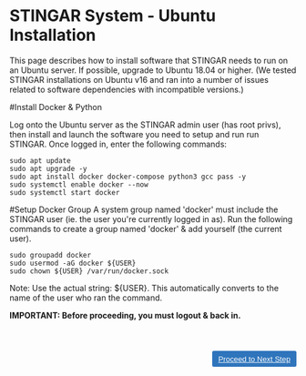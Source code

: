 STINGAR System - Ubuntu Installation
===============

This page describes how to install software that STINGAR needs to run on an Ubuntu server. If possible, upgrade to Ubuntu 18.04 or higher. (We tested STINGAR installations on Ubuntu v16 and ran into a number of issues related to software dependencies with incompatible versions.)

#Install Docker & Python

Log onto the Ubuntu server as the STINGAR admin user (has root privs), then install and launch the software you need to setup and run run STINGAR. Once logged in, enter the following commands:

```
sudo apt update
sudo apt upgrade -y
sudo apt install docker docker-compose python3 gcc pass -y
sudo systemctl enable docker --now
sudo systemctl start docker
```

#Setup Docker Group
A system group named 'docker' must include the STINGAR user (ie. the user you're currently logged in as). Run the following commands to create a group named 'docker' & add yourself (the current user).

```
sudo groupadd docker
sudo usermod -aG docker ${USER}
sudo chown ${USER} /var/run/docker.sock
```

Note: Use the actual string: ${USER}. This automatically converts to the name of the user who ran the command.


<div style="font-weight:bold">IMPORTANT: Before proceeding, you must logout & back in.</div>

<style>
button {
  color: #ffffff;
  background-color: #2f75bc;
  padding: .5em .8em;
  border-radius: 3px;
  border: none;
}
button:hover {
  background-color: #757475;
}
a {
  color: white;
}
a:visited, a:hover {
  color: white;
}
</style>

<button style="margin-top:3em;float:right;">[Proceed to Next Step](confirm.md)</button>

